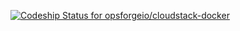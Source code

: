 [ ![Codeship Status for opsforgeio/cloudstack-docker](https://codeship.com/projects/6b1a5e20-6f82-0134-fa2f-3a51310aa3ef/status?branch=master)](https://codeship.com/projects/178063)
